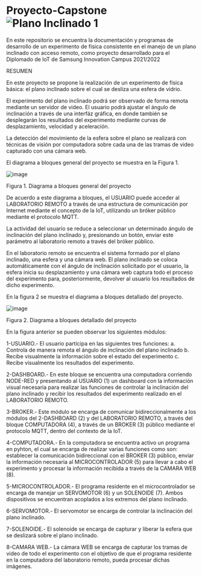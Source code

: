 # Proyecto-Capstone![Plano Inclinado 1](https://user-images.githubusercontent.com/87343531/162834778-9a17a02b-d532-41c6-ab68-21092eed8b69.jpg)

En este repositorio se encuentra la documentación y programas de desarrollo de un experimento de física consistente en el manejo de un plano inclinado con acceso remoto, como proyecto desarrollado para el Diplomado de IoT de Samsung Innovation Campus 2021/2022

RESUMEN
			
En este proyecto se propone la realización de un experimento de física básica: el plano inclinado sobre el cual se desliza una esfera de vidrio.

El experimento del plano inclinado podrá ser observado de forma remota mediante un servidor de video. El usuario podrá ajustar el ángulo de inclinación a través de una interfáz gráfica, en donde también se desplegarán los resultados del experimento mediante curvas de desplazamiento, velocidad y aceleración.

La detección del movimiento de la esfera sobre el plano se realizará con técnicas de visión por computadora sobre cada una de las tramas de video capturado con una cámara web.

El diagrama a bloques general del proyecto se muestra en la Figura 1.

![image](https://user-images.githubusercontent.com/87343531/156823978-4a4832ce-23f9-4245-bf09-b7114d566e71.png)
 
Figura 1. Diagrama a bloques general del proyecto

De acuerdo a este diagrama a bloques, el USUARIO puede acceder al LABORATORIO REMOTO a través de una estructura de comunicación por Internet mediante el concepto de la IoT, utilizando un bróker público mediante el protocolo MQTT.

La actividad del usuario se reduce a seleccionar un determinado ángulo de inclinación del plano inclinado y, presionando un botón, enviar este parámetro al laboratorio remoto a través del bróker público.

En el laboratorio remoto se encuentra el sistema formado por el plano inclinado, una esfera y una cámara web. El plano inclinado se coloca automáticamente con el ángulo de inclinación solicitado por el usuario, la esfera inicia su desplazamiento y una cámara web captura todo el proceso del experimento para, posteriormente, devolver al usuario los resultados de dicho experimento.

En la figura 2 se muestra el diagrama a bloques detallado del proyecto.

![image](https://user-images.githubusercontent.com/87343531/156824026-ae34a20f-3cbc-4a94-a78f-b2e1878d0ff1.png)

Figura 2. Diagrama a bloques detallado del proyecto

En la figura anterior se pueden observar los siguientes módulos:

1-USUARIO.- El usuario participa en las siguientes tres funciones:
a.	Controla de manera remota el ángulo de inclinación del plano inclinado
b.	Recibe visualmente la información sobre el estado del experimento
c.	Recibe visualmente los resultados del experimento.

2-DASHBOARD.- En este bloque se encuentra una computadora corriendo NODE-RED y presentando al USUARIO (1) un dashboard con la información visual necesaria para realizar las funciones de controlar la inclinación del plano inclinado y recibir los resultados del experimento realizado en el LABORATORIO REMOTO.

3-BROKER.- Este módulo se encarga de comunicar bidireccionalmente a los módulos  del 2-DASHBOARD (2) y del LABORATORIO REMOTO, a través del bloque COMPUTADORA (4), a través de un BROKER (3) público mediante el protocolo MQTT, dentro del contexto de la  IoT.

4-COMPUTADORA.- En la computadora se encuentra activo un programa en pyhton, el cual se encarga de realizar varias funciones como son: establecer la comunicación bidireccional con el BROKER (3) público, enviar la información necesaria al MICROCONTROLADOR (5) para llevar a cabo el experimento y procesar la información recibida a través de la CAMARA WEB (8).

5-MICROCONTROLADOR.- El programa residente en el microcontrolador se encarga de manejar un SERVOMOTOR (6) y un SOLENOIDE (7). Ambos dispositivos se encuentran acoplados a los extremos del plano inclinado.

6-SERVOMOTOR.- El servomotor se encarga de controlar la inclinación del plano inclinado.

7-SOLENOIDE.- El solenoide se encarga de capturar y liberar la esfera que se deslizará sobre el plano inclinado.

8-CAMARA WEB.- La cámara WEB se encarga de capturar los tramas de video de todo el experimento con el objetivo de que el programa residente en la computadora del laboratorio remoto, pueda procesar dichas imágenes.

